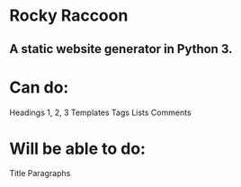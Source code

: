 # Rocky Raccoon
## A static website generator in Python 3.

# Can do:

Headings 1, 2, 3
Templates
Tags
Lists
Comments

# Will be able to do:

Title
Paragraphs
